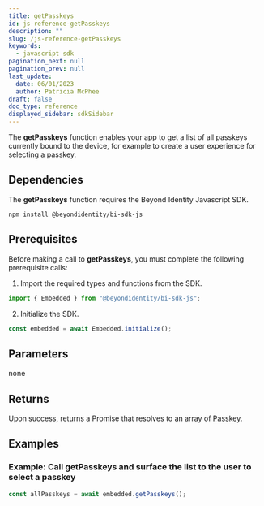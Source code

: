 ```yaml
---
title: getPasskeys
id: js-reference-getPasskeys
description: ""
slug: /js-reference-getPasskeys
keywords:
  - javascript sdk
pagination_next: null
pagination_prev: null
last_update:
  date: 06/01/2023
  author: Patricia McPhee
draft: false
doc_type: reference
displayed_sidebar: sdkSidebar
---
```


The **getPasskeys** function enables your app to get a list of all passkeys currently bound to the device, for example to create a user experience for selecting a passkey.

## Dependencies

The **getPasskeys** function requires the Beyond Identity Javascript SDK.

```
npm install @beyondidentity/bi-sdk-js
```

## Prerequisites

Before making a call to **getPasskeys**, you must complete the following prerequisite calls:

1. Import the required types and functions from the SDK.

```javascript
import { Embedded } from "@beyondidentity/bi-sdk-js";
```

2. Initialize the SDK.

```javascript
const embedded = await Embedded.initialize();
```

## Parameters

none

## Returns

Upon success, returns a Promise that resolves to an array of [Passkey](/docs/next/js-reference-passkey-type).

## Examples

### Example: Call getPasskeys and surface the list to the user to select a passkey

```javascript
const allPasskeys = await embedded.getPasskeys();
```
